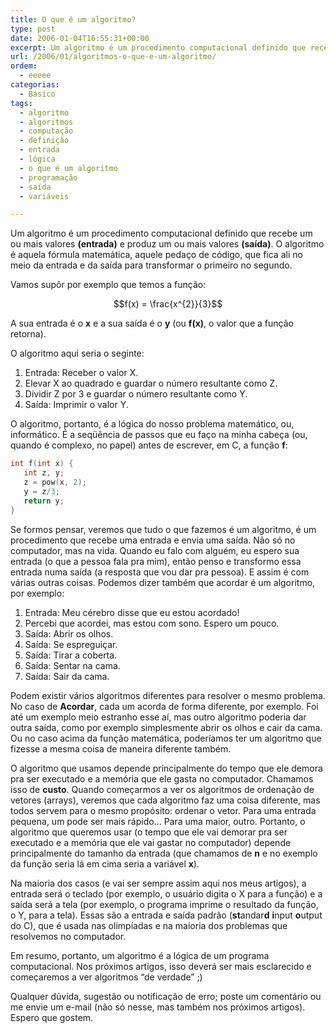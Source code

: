 ```yaml
---
title: O que é um algoritmo?
type: post
date: 2006-01-04T16:55:31+00:00
excerpt: Um algoritmo é um procedimento computacional definido que recebe um ou mais valores (entrada) e produz um ou mais valores (saída). O algoritmo é aquela fórmula matemática, aquele pedaço de código, que fica ali no meio da entrada e da saída para transformar o primeiro no segundo.
url: /2006/01/algoritmos-o-que-e-um-algoritmo/
ordem:
  - eeeee
categorias:
  - Básico
tags:
  - algoritmo
  - algoritmos
  - computação
  - definição
  - entrada
  - lógica
  - o que é um algoritmo
  - programação
  - saída
  - variáveis

---
```

Um algoritmo é um procedimento computacional definido que recebe um ou mais valores **(entrada)** e produz um ou mais valores **(saída)**. O algoritmo é aquela fórmula matemática, aquele pedaço de código, que fica ali no meio da entrada e da saída para transformar o primeiro no segundo.

Vamos supôr por exemplo que temos a função:

$$f(x) = \frac{x^{2}}{3}$$

A sua entrada é o **x** e a sua saída é o **y** (ou **f(x)**, o valor que a função retorna).

O algoritmo aqui seria o seginte:

1. Entrada: Receber o valor X.
2. Elevar X ao quadrado e guardar o número resultante como Z.
3. Dividir Z por 3 e guardar o número resultante como Y.
4. Saída: Imprimir o valor Y.

O algoritmo, portanto, é a lógica do nosso problema matemático, ou, informático. É a seqüência de passos que eu faço na minha cabeça (ou, quando é complexo, no papel) antes de escrever, em C, a função **f**:

```c
int f(int x) {
   int z, y;
   z = pow(x, 2);
   y = z/3;
   return y;
}
```

Se formos pensar, veremos que tudo o que fazemos é um algoritmo, é um procedimento que recebe uma entrada e envia uma saída. Não só no computador, mas na vida. Quando eu falo com alguém, eu espero sua entrada (o que a pessoa fala pra mim), então penso e transformo essa entrada numa saída (a resposta que vou dar pra pessoa). E assim é com várias outras coisas. Podemos dizer também que acordar é um algoritmo, por exemplo:

1. Entrada: Meu cérebro disse que eu estou acordado!
2. Percebi que acordei, mas estou com sono. Espero um pouco.
3. Saída: Abrir os olhos.
4. Saída: Se espreguiçar.
5. Saída: Tirar a coberta.
6. Saída: Sentar na cama.
7. Saída: Sair da cama.

Podem existir vários algoritmos diferentes para resolver o mesmo problema. No caso de **Acordar**, cada um acorda de forma diferente, por exemplo. Foi até um exemplo meio estranho esse aí, mas outro algoritmo poderia dar outra saída, como por exemplo simplesmente abrir os olhos e cair da cama. Ou no caso acima da função matemática, poderíamos ter um algoritmo que fizesse a mesma coisa de maneira diferente também.

O algoritmo que usamos depende principalmente do tempo que ele demora pra ser executado e a memória que ele gasta no computador. Chamamos isso de **custo**. Quando começarmos a ver os algoritmos de ordenação de vetores (arrays), veremos que cada algoritmo faz uma coisa diferente, mas todos servem para o mesmo propósito: ordenar o vetor. Para uma entrada pequena, um pode ser mais rápido… Para uma maior, outro. Portanto, o algoritmo que queremos usar (o tempo que ele vai demorar pra ser executado e a memória que ele vai gastar no computador) depende principalmente do tamanho da entrada (que chamamos de **n** e no exemplo da função seria lá em cima seria a variável **x**).

Na maioria dos casos (e vai ser sempre assim aqui nos meus artigos), a entrada será o teclado (por exemplo, o usuário digita o X para a função) e a saída será a tela (por exemplo, o programa imprime o resultado da função, o Y, para a tela). Essas são a entrada e saída padrão (**st**andar**d** **i**nput **o**utput do C), que é usada nas olimpíadas e na maioria dos problemas que resolvemos no computador.

Em resumo, portanto, um algoritmo é a lógica de um programa computacional. Nos próximos artigos, isso deverá ser mais esclarecido e começaremos a ver algoritmos “de verdade” ;)

Qualquer dúvida, sugestão ou notificação de erro; poste um comentário ou me envie um e-mail (não só nesse, mas também nos próximos artigos). Espero que gostem.

